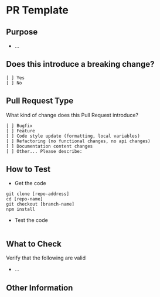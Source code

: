 # PR Template

## Purpose

<!-- Describe the intention of the changes being proposed. What problem does it solve or functionality does it add? -->

- ...

## Does this introduce a breaking change?

<!-- Mark one with an "x". -->

```text
[ ] Yes
[ ] No
```

## Pull Request Type

What kind of change does this Pull Request introduce?

<!-- Please check the one that applies to this PR using "x". -->

```text
[ ] Bugfix
[ ] Feature
[ ] Code style update (formatting, local variables)
[ ] Refactoring (no functional changes, no api changes)
[ ] Documentation content changes
[ ] Other... Please describe:
```

## How to Test

- Get the code

```text
git clone [repo-address]
cd [repo-name]
git checkout [branch-name]
npm install
```

- Test the code
<!-- Add steps to run the tests suite and/or manually test -->

```text

```

## What to Check

Verify that the following are valid

- ...

## Other Information

<!-- Add any other helpful information that may be needed here. -->
